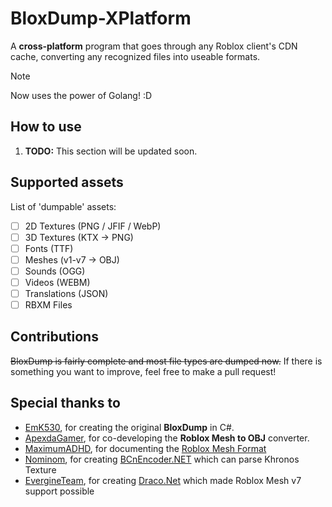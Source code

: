 # BloxDump-XPlatform
A **cross-platform** program that goes through any Roblox client's CDN cache, converting any recognized files into useable formats.

> [!NOTE]
> Now uses the power of Golang! :D

## How to use
1. **TODO:** This section will be updated soon.

## Supported assets
List of 'dumpable' assets:
- [ ] 2D Textures (PNG / JFIF / WebP)
- [ ] 3D Textures (KTX → PNG)
- [ ] Fonts (TTF)
- [ ] Meshes (v1-v7 → OBJ)
- [ ] Sounds (OGG)
- [ ] Videos (WEBM)
- [ ] Translations (JSON)
- [ ] RBXM Files

## Contributions
~~BloxDump is fairly complete and most file types are dumped now.~~
If there is something you want to improve, feel free to make a pull request!

## Special thanks to
- [EmK530](https://github.com/EmK530), for creating the original **BloxDump** in C#.
- [ApexdaGamer](https://github.com/ApexdaGamer), for co-developing the **Roblox Mesh to OBJ** converter.
- [MaximumADHD](https://github.com/MaximumADHD), for documenting the [Roblox Mesh Format](https://devforum.roblox.com/t/roblox-mesh-format/326114)
- [Nominom](https://github.com/Nominom), for creating [BCnEncoder.NET](https://github.com/Nominom/BCnEncoder.NET) which can parse Khronos Texture
- [EvergineTeam](https://github.com/EvergineTeam), for creating [Draco.Net](https://github.com/EvergineTeam/Draco.Net) which made Roblox Mesh v7 support possible

<!-- comments from before the README.md refactor, preserved for context -->
<!-- don't ever use <br> again or i'll <br>eak your neck :D - StupidRepo -> EmK530 -->
<!-- i don't think this guy has ever learnt markdown. 🥹 - StupidRepo -> EmK530 -->
